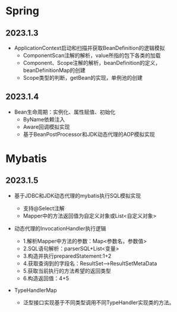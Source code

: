 # Spring

## 2023.1.3

- ApplicationContext启动和扫描并获取BeanDefinition的逻辑模拟
  - ComponentScan注解的解析，value所指的包下各类的加载
  - Component、Scope注解的解析，beanDefinition的定义，beanDefinitionMap的创建
  - Scope类型的判断，getBean的实现，单例池的创建

## 2023.1.4

- Bean生命周期：实例化、属性赋值、初始化
  - ByName依赖注入
  - Aware回调模拟实现
  - 基于BeanPostProcessor和JDK动态代理的AOP模拟实现



# Mybatis

## 2023.1.5

- 基于JDBC和JDK动态代理的mybatis执行SQL模拟实现
  - 支持@Select注解
  - Mapper中的方法返回值为自定义对象或List<自定义对象>

- 动态代理的InvocationHandler执行逻辑
  - 1.解析Mapper中方法的参数：Map<参数名，参数值>
  - 2.SQL语句解析：parserSQL+List<变量>
  - 3.构造并执行preparedStatement:1+2
  - 4.获取查询到的字段名：ResultSet-->ResultSetMetaData
  - 5.获取当前执行的方法希望的返回类型
  - 6.构造返回值：4+5

- TypeHandlerMap
  - 泛型接口实现基于不同类型调用不同TypeHandler实现类的方法。












